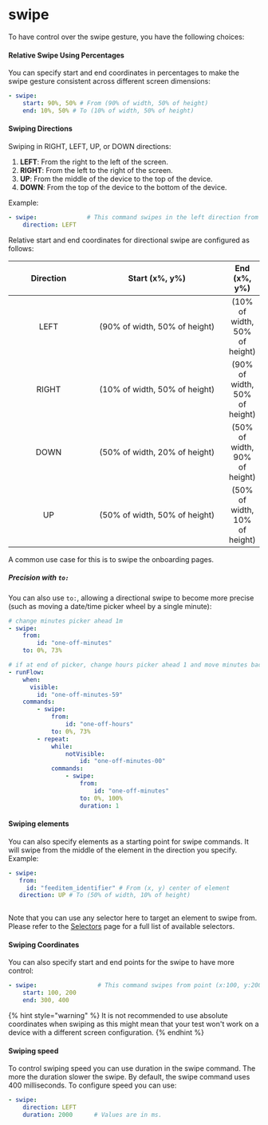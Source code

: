 # swipe

To have control over the swipe gesture, you have the following choices:

#### **Relative Swipe Using Percentages**

You can specify start and end coordinates in percentages to make the swipe gesture consistent across different screen dimensions:

```yaml
- swipe:  
    start: 90%, 50% # From (90% of width, 50% of height)
    end: 10%, 50% # To (10% of width, 50% of height)
```

#### **Swiping Directions**&#x20;

Swiping in RIGHT, LEFT, UP, or DOWN directions:

1. **LEFT**: From the right to the left of the screen.
2. **RIGHT**: From the left to the right of the screen.
3. **UP**: From the middle of the device to the top of the device.
4. **DOWN**: From the top of the device to the bottom of the device.

Example:

```yaml
- swipe:              # This command swipes in the left direction from the middle of the device. 
    direction: LEFT
```

Relative start and end coordinates for directional swipe are configured as follows:

<table><thead><tr><th width="156" align="center">Direction</th><th width="286.3333333333333" align="center">Start (x%, y%)</th><th align="center">End (x%, y%)</th></tr></thead><tbody><tr><td align="center">LEFT</td><td align="center">(90% of width, 50% of height)</td><td align="center">(10% of width, 50% of height)</td></tr><tr><td align="center">RIGHT</td><td align="center">(10% of width, 50% of height)</td><td align="center">(90% of width, 50% of height)</td></tr><tr><td align="center">DOWN </td><td align="center">(50% of width, 20% of height)</td><td align="center">(50% of width, 90% of height)</td></tr><tr><td align="center">UP</td><td align="center">(50% of width, 50% of height)</td><td align="center">(50% of width, 10% of height)</td></tr></tbody></table>

A common use case for this is to swipe the onboarding pages.

##### Precision with `to:`

You can also use `to:`, allowing a directional swipe to become more precise (such as moving a date/time picker wheel by a single minute):

```yaml
# change minutes picker ahead 1m
- swipe:
    from: 
        id: "one-off-minutes"
    to: 0%, 73%

# if at end of picker, change hours picker ahead 1 and move minutes back to beginning of hour
- runFlow:
    when:
      visible: 
        id: "one-off-minutes-59"
    commands:
        - swipe:
            from: 
                id: "one-off-hours"
            to: 0%, 73%
        - repeat:
            while:
                notVisible:
                    id: "one-off-minutes-00"
            commands:
                - swipe:
                    from:
                        id: "one-off-minutes"
                    to: 0%, 100%
                    duration: 1
```

#### **Swiping elements**

You can also specify elements as a starting point for swipe commands. It will swipe from the middle of the element in the direction you specify. Example:

```yaml
- swipe:
   from: 
     id: "feeditem_identifier" # From (x, y) center of element
   direction: UP # To (50% of width, 10% of height)
    
```

Note that you can use any selector here to target an element to swipe from. Please refer to the [Selectors](../selectors.md) page for a full list of available selectors.

#### **Swiping Coordinates**

You can also specify start and end points for the swipe to have more control:

```yaml
- swipe:                 # This command swipes from point (x:100, y:200) to point (x: 300, y:400). Units are in pixels
    start: 100, 200
    end: 300, 400
```

{% hint style="warning" %}
It is not recommended to use absolute coordinates when swiping as this might mean that your test won't work on a device with a different screen configuration.
{% endhint %}

#### Swiping speed

To control swiping speed you can use duration in the swipe command. The more the duration slower the swipe. By default, the swipe command uses 400 milliseconds. To configure speed you can use:

```yaml
- swipe:
    direction: LEFT
    duration: 2000      # Values are in ms.
```

